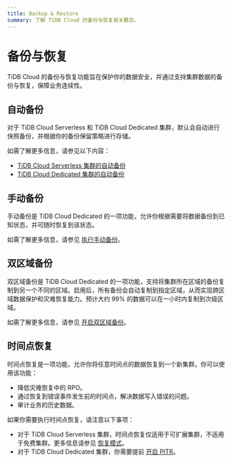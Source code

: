 ```yaml
---
title: Backup & Restore
summary: 了解 TiDB Cloud 的备份与恢复相关概念。
---
```


# 备份与恢复

TiDB Cloud 的备份与恢复功能旨在保护你的数据安全，并通过支持集群数据的备份与恢复，保障业务连续性。

## 自动备份

对于 TiDB Cloud Serverless 和 TiDB Cloud Dedicated 集群，默认会自动进行快照备份，并根据你的备份保留策略进行存储。

如需了解更多信息，请参见以下内容：

- [TiDB Cloud Serverless 集群的自动备份](/tidb-cloud/backup-and-restore-serverless.md#automatic-backups)
- [TiDB Cloud Dedicated 集群的自动备份](/tidb-cloud/backup-and-restore.md#turn-on-auto-backup)

## 手动备份

手动备份是 TiDB Cloud Dedicated 的一项功能，允许你根据需要将数据备份到已知状态，并可随时恢复到该状态。

如需了解更多信息，请参见 [执行手动备份](/tidb-cloud/backup-and-restore.md#perform-a-manual-backup)。

## 双区域备份

双区域备份是 TiDB Cloud Dedicated 的一项功能，支持将集群所在区域的备份复制到另一个不同的区域。启用后，所有备份会自动复制到指定区域，从而实现跨区域数据保护和灾难恢复能力。预计大约 99% 的数据可以在一小时内复制到次级区域。

如需了解更多信息，请参见 [开启双区域备份](/tidb-cloud/backup-and-restore.md#turn-on-dual-region-backup)。

## 时间点恢复

时间点恢复是一项功能，允许你将任意时间点的数据恢复到一个新集群。你可以使用该功能：

- 降低灾难恢复中的 RPO。
- 通过恢复到错误事件发生前的时间点，解决数据写入错误的问题。
- 审计业务的历史数据。

如果你需要执行时间点恢复，请注意以下事项：

- 对于 TiDB Cloud Serverless 集群，时间点恢复仅适用于可扩展集群，不适用于免费集群。更多信息请参见 [恢复模式](/tidb-cloud/backup-and-restore-serverless.md#restore-mode)。
- 对于 TiDB Cloud Dedicated 集群，你需要提前 [开启 PITR](/tidb-cloud/backup-and-restore.md#turn-on-point-in-time-restore)。